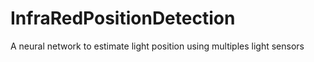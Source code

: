 # InfraRedPositionDetection

A neural network to estimate light position using multiples light sensors

